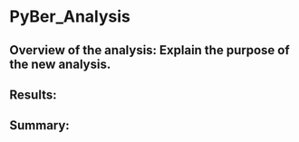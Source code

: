 # PyBer_Analysis

## Overview of the analysis: Explain the purpose of the new analysis.
## Results:
## Summary: 
